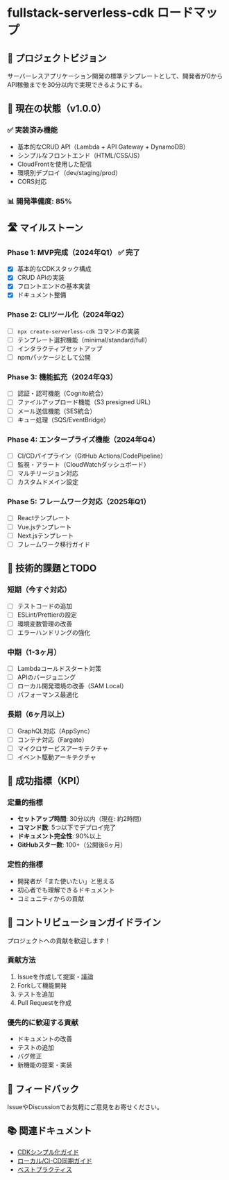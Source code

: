 # fullstack-serverless-cdk ロードマップ

## 🎯 プロジェクトビジョン

サーバーレスアプリケーション開発の標準テンプレートとして、開発者が0からAPI稼働までを30分以内で実現できるようにする。

## 🚀 現在の状態（v1.0.0）

### ✅ 実装済み機能
- 基本的なCRUD API（Lambda + API Gateway + DynamoDB）
- シンプルなフロントエンド（HTML/CSS/JS）
- CloudFrontを使用した配信
- 環境別デプロイ（dev/staging/prod）
- CORS対応

### 📊 開発準備度: 85%

## 🛣️ マイルストーン

### Phase 1: MVP完成（2024年Q1） ✅ 完了
- [x] 基本的なCDKスタック構成
- [x] CRUD APIの実装
- [x] フロントエンドの基本実装
- [x] ドキュメント整備

### Phase 2: CLIツール化（2024年Q2）
- [ ] `npx create-serverless-cdk` コマンドの実装
- [ ] テンプレート選択機能（minimal/standard/full）
- [ ] インタラクティブセットアップ
- [ ] npmパッケージとして公開

### Phase 3: 機能拡充（2024年Q3）
- [ ] 認証・認可機能（Cognito統合）
- [ ] ファイルアップロード機能（S3 presigned URL）
- [ ] メール送信機能（SES統合）
- [ ] キュー処理（SQS/EventBridge）

### Phase 4: エンタープライズ機能（2024年Q4）
- [ ] CI/CDパイプライン（GitHub Actions/CodePipeline）
- [ ] 監視・アラート（CloudWatchダッシュボード）
- [ ] マルチリージョン対応
- [ ] カスタムドメイン設定

### Phase 5: フレームワーク対応（2025年Q1）
- [ ] Reactテンプレート
- [ ] Vue.jsテンプレート
- [ ] Next.jsテンプレート
- [ ] フレームワーク移行ガイド

## 📝 技術的課題とTODO

### 短期（今すぐ対応）
- [ ] テストコードの追加
- [ ] ESLint/Prettierの設定
- [ ] 環境変数管理の改善
- [ ] エラーハンドリングの強化

### 中期（1-3ヶ月）
- [ ] Lambdaコールドスタート対策
- [ ] APIのバージョニング
- [ ] ローカル開発環境の改善（SAM Local）
- [ ] パフォーマンス最適化

### 長期（6ヶ月以上）
- [ ] GraphQL対応（AppSync）
- [ ] コンテナ対応（Fargate）
- [ ] マイクロサービスアーキテクチャ
- [ ] イベント駆動アーキテクチャ

## 🌟 成功指標（KPI）

### 定量的指標
- **セットアップ時間**: 30分以内（現在: 約2時間）
- **コマンド数**: 5つ以下でデプロイ完了
- **ドキュメント完全性**: 90%以上
- **GitHubスター数**: 100+（公開後6ヶ月）

### 定性的指標
- 開発者が「また使いたい」と思える
- 初心者でも理解できるドキュメント
- コミュニティからの貢献

## 🤝 コントリビューションガイドライン

プロジェクトへの貢献を歓迎します！

### 貢献方法
1. Issueを作成して提案・議論
2. Forkして機能開発
3. テストを追加
4. Pull Requestを作成

### 優先的に歓迎する貢献
- ドキュメントの改善
- テストの追加
- バグ修正
- 新機能の提案・実装

## 💬 フィードバック

IssueやDiscussionでお気軽にご意見をお寄せください。

## 📚 関連ドキュメント

- [CDKシンプル化ガイド](docs/guides/cdk-simplification.md)
- [ローカル/CI-CD同期ガイド](docs/guides/local-cicd-sync.md)
- [ベストプラクティス](docs/guides/best-practices.md)